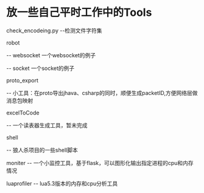 # 放一些自己平时工作中的Tools
check_encodeing.py --检测文件字符集

robot
   
   -- websocket 一个websocket的例子
   
   -- socket    一个socket的例子

   
proto_export 
	
   -- 小工具：在proto导出jhava、csharp的同时，顺便生成packetID,方便网络层做消息包映射

excelToCode

   -- 一个读表器生成工具，暂未完成

shell

   -- 狼人杀项目的一些shell脚本

moniter
   -- 一个小监控工具，基于flask，可以图形化输出指定进程的cpu和内存情况
   
luaprofiler
   -- lua5.3版本的内存和cpu分析工具